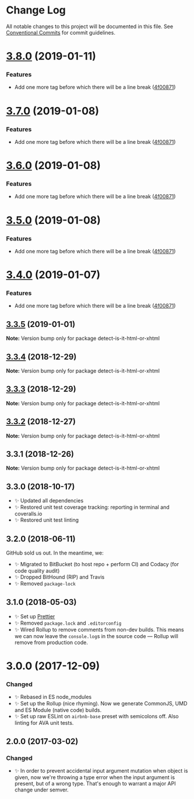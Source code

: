 # Change Log

All notable changes to this project will be documented in this file.
See [Conventional Commits](https://conventionalcommits.org) for commit guidelines.

# [3.8.0](https://bitbucket.org/codsen/codsen/src/master/packages/detect-is-it-html-or-xhtml/compare/detect-is-it-html-or-xhtml@3.3.5...detect-is-it-html-or-xhtml@3.8.0) (2019-01-11)


### Features

* Add one more tag before which there will be a line break ([4f00871](https://bitbucket.org/codsen/codsen/src/master/packages/detect-is-it-html-or-xhtml/commits/4f00871))





# [3.7.0](https://bitbucket.org/codsen/codsen/src/master/packages/detect-is-it-html-or-xhtml/compare/detect-is-it-html-or-xhtml@3.3.5...detect-is-it-html-or-xhtml@3.7.0) (2019-01-08)

### Features

- Add one more tag before which there will be a line break ([4f00871](https://bitbucket.org/codsen/codsen/src/master/packages/detect-is-it-html-or-xhtml/commits/4f00871))

# [3.6.0](https://bitbucket.org/codsen/codsen/src/master/packages/detect-is-it-html-or-xhtml/compare/detect-is-it-html-or-xhtml@3.3.5...detect-is-it-html-or-xhtml@3.6.0) (2019-01-08)

### Features

- Add one more tag before which there will be a line break ([4f00871](https://bitbucket.org/codsen/codsen/src/master/packages/detect-is-it-html-or-xhtml/commits/4f00871))

# [3.5.0](https://bitbucket.org/codsen/codsen/src/master/packages/detect-is-it-html-or-xhtml/compare/detect-is-it-html-or-xhtml@3.3.5...detect-is-it-html-or-xhtml@3.5.0) (2019-01-08)

### Features

- Add one more tag before which there will be a line break ([4f00871](https://bitbucket.org/codsen/codsen/src/master/packages/detect-is-it-html-or-xhtml/commits/4f00871))

# [3.4.0](https://bitbucket.org/codsen/codsen/src/master/packages/detect-is-it-html-or-xhtml/compare/detect-is-it-html-or-xhtml@3.3.5...detect-is-it-html-or-xhtml@3.4.0) (2019-01-07)

### Features

- Add one more tag before which there will be a line break ([4f00871](https://bitbucket.org/codsen/codsen/src/master/packages/detect-is-it-html-or-xhtml/commits/4f00871))

## [3.3.5](https://bitbucket.org/codsen/codsen/src/master/packages/detect-is-it-html-or-xhtml/compare/detect-is-it-html-or-xhtml@3.3.4...detect-is-it-html-or-xhtml@3.3.5) (2019-01-01)

**Note:** Version bump only for package detect-is-it-html-or-xhtml

## [3.3.4](https://bitbucket.org/codsen/codsen/src/master/packages/detect-is-it-html-or-xhtml/compare/detect-is-it-html-or-xhtml@3.3.3...detect-is-it-html-or-xhtml@3.3.4) (2018-12-29)

**Note:** Version bump only for package detect-is-it-html-or-xhtml

## [3.3.3](https://bitbucket.org/codsen/codsen/src/master/packages/detect-is-it-html-or-xhtml/compare/detect-is-it-html-or-xhtml@3.3.2...detect-is-it-html-or-xhtml@3.3.3) (2018-12-29)

**Note:** Version bump only for package detect-is-it-html-or-xhtml

## [3.3.2](https://bitbucket.org/codsen/codsen/src/master/packages/detect-is-it-html-or-xhtml/compare/detect-is-it-html-or-xhtml@3.3.1...detect-is-it-html-or-xhtml@3.3.2) (2018-12-27)

**Note:** Version bump only for package detect-is-it-html-or-xhtml

## 3.3.1 (2018-12-26)

**Note:** Version bump only for package detect-is-it-html-or-xhtml

## 3.3.0 (2018-10-17)

- ✨ Updated all dependencies
- ✨ Restored unit test coverage tracking: reporting in terminal and coveralls.io
- ✨ Restored unit test linting

## 3.2.0 (2018-06-11)

GitHub sold us out. In the meantime, we:

- ✨ Migrated to BitBucket (to host repo + perform CI) and Codacy (for code quality audit)
- ✨ Dropped BitHound (RIP) and Travis
- ✨ Removed `package-lock`

## 3.1.0 (2018-05-03)

- ✨ Set up [Prettier](https://prettier.io)
- ✨ Removed `package.lock` and `.editorconfig`
- ✨ Wired Rollup to remove comments from non-dev builds. This means we can now leave the `console.log`s in the source code — Rollup will remove from production code.

# 3.0.0 (2017-12-09)

### Changed

- ✨ Rebased in ES node_modules
- ✨ Set up the Rollup (nice rhyming). Now we generate CommonJS, UMD and ES Module (native code) builds.
- ✨ Set up raw ESLint on `airbnb-base` preset with semicolons off. Also linting for AVA unit tests.

## 2.0.0 (2017-03-02)

### Changed

- ✨ In order to prevent accidental input argument mutation when object is given, now we're throwing a type error when the input argument is present, but of a wrong type. That's enough to warrant a major API change under semver.

